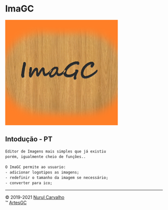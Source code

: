 # ImaGC

![imagc-icon](img/imagc.png)

## Intodução - PT
```txt
Editor de Imagens mais simples que já existiu
porém, igualmente cheio de funções..

O ImaGC permite ao usuario:
- adicionar logotipos as imagens;
- redefinir o tamanho da imagem se necessário;
- converter para ico;
```

---
&copy; 2019-2021 [Nurul Carvalho](mailto:nuruldecarvalho@gmail.com) \
&trade; [ArtesGC](https://artesgc.home.blog)

